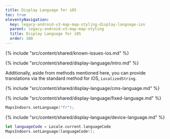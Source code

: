 ```yaml
---
title: Display Language for iOS
toc: true
eleventyNavigation:
  key: legacy-android-v3-map-map-styling-display-language-ios
  parent: legacy-android-v3-map-map-styling
  title: Display Language for iOS
  order: 380
---
```


<!-- Known Issues -->
{% include "src/content/shared/known-issues-ios.md" %}

<!-- Introduction -->
{% include "src/content/shared/display-language/intro.md" %}

Additionally, aside from methods mentioned here, you can provide translations via the standard method for iOS, `LocalizedString`.

<!-- CMS Language-->
{% include "src/content/shared/display-language/cms-language.md" %}

<!-- Fixed Language -->
{% include "src/content/shared/display-language/fixed-language.md" %}

```swift
MapsIndoors.setLanguage("fr");
```

<!-- Device Language -->
{% include "src/content/shared/display-language/device-language.md" %}

```swift
let languageCode = Locale.current.languageCode
MapsIndoors.setLanguage(languageCode!);
```
